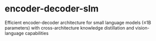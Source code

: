 # encoder-decoder-slm
Efficient encoder-decoder architecture for small language models (≤1B parameters) with cross-architecture knowledge distillation and vision-language capabilities
